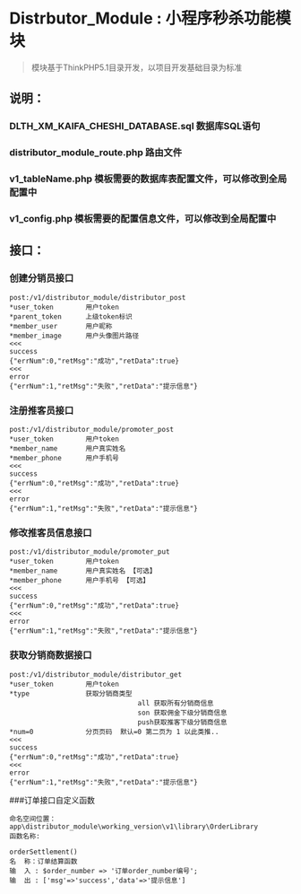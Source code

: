 Distrbutor_Module : 小程序秒杀功能模块
===============

> 模块基于ThinkPHP5.1目录开发，以项目开发基础目录为标准

## 说明：

### DLTH_XM_KAIFA_CHESHI_DATABASE.sql 数据库SQL语句
### distributor_module_route.php 路由文件
### v1_tableName.php  模板需要的数据库表配置文件，可以修改到全局配置中
### v1_config.php  模板需要的配置信息文件，可以修改到全局配置中

## 接口：


### 创建分销员接口

~~~[api]
post:/v1/distributor_module/distributor_post
*user_token        用户token
*parent_token      上级token标识
*member_user       用户昵称
*member_image      用户头像图片路径
<<<
success
{"errNum":0,"retMsg":"成功","retData":true}
<<<
error
{"errNum":1,"retMsg":"失败","retData":"提示信息"}
~~~
### 注册推客员接口

~~~[api]
post:/v1/distributor_module/promoter_post
*user_token        用户token
*member_name       用户真实姓名
*member_phone      用户手机号
<<<
success
{"errNum":0,"retMsg":"成功","retData":true}
<<<
error
{"errNum":1,"retMsg":"失败","retData":"提示信息"}
~~~
### 修改推客员信息接口

~~~[api]
post:/v1/distributor_module/promoter_put
*user_token        用户token
*member_name       用户真实姓名 【可选】
*member_phone      用户手机号 【可选】
<<<
success
{"errNum":0,"retMsg":"成功","retData":true}
<<<
error
{"errNum":1,"retMsg":"失败","retData":"提示信息"}
~~~
### 获取分销商数据接口

~~~[api]
post:/v1/distributor_module/distributor_get
*user_token        用户token
*type              获取分销商类型
                                all 获取所有分销商信息 
                                son 获取佣金下级分销商信息
                                push获取推客下级分销商信息
*num=0             分页页码  默认=0 第二页为 1 以此类推..
<<<
success
{"errNum":0,"retMsg":"成功","retData":true}
<<<
error
{"errNum":1,"retMsg":"失败","retData":"提示信息"}
~~~ 
###订单接口自定义函数
~~~
命名空间位置：app\distributor_module\working_version\v1\library\OrderLibrary
函数名称:

orderSettlement()
名  称：订单结算函数
输  入 : $order_number => '订单order_number编号';
输  出 : ['msg'=>'success','data'=>'提示信息']

~~~